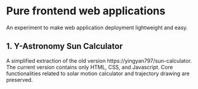 # Pure frontend web applications
An experiment to make web application deployment lightweight and easy.
## 1. Y-Astronomy Sun Calculator
A simplified extraction of the old version https://yingyan797/sun-calculator. The current version contains only HTML, CSS, and Javascript. Core functionalities related to solar motion calculator and trajectory drawing are preserved.